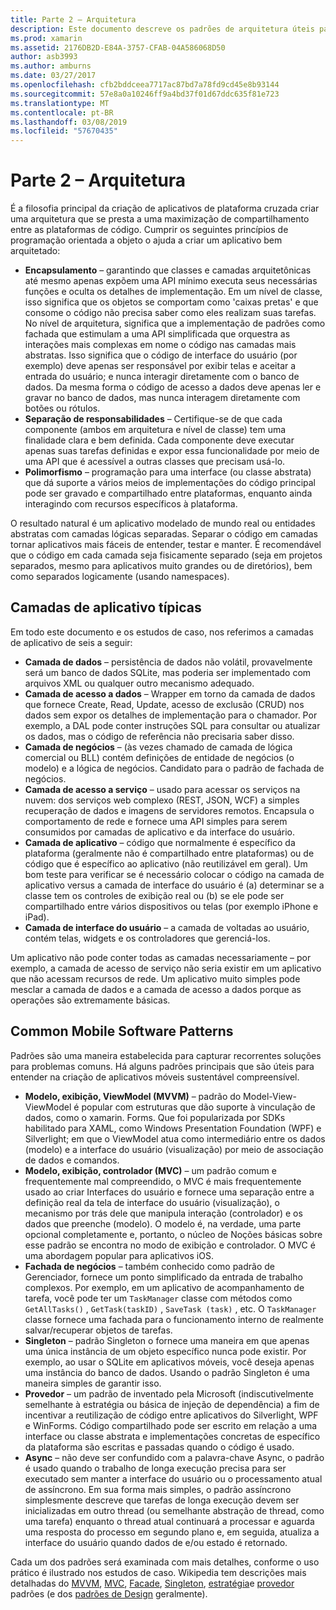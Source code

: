 ```yaml
---
title: Parte 2 – Arquitetura
description: Este documento descreve os padrões de arquitetura úteis para a criação de aplicativos de plataforma cruzada. Ele aborda as camadas de aplicativo típicas (camada de dados, camada de acesso a dados, etc.) e padrões de software móvel comuns (MVVM, MVC, etc.)
ms.prod: xamarin
ms.assetid: 2176DB2D-E84A-3757-CFAB-04A586068D50
author: asb3993
ms.author: amburns
ms.date: 03/27/2017
ms.openlocfilehash: cfb2bddceea7717ac87bd7a78fd9cd45e8b93144
ms.sourcegitcommit: 57e8a0a10246ff9a4bd37f01d67ddc635f81e723
ms.translationtype: MT
ms.contentlocale: pt-BR
ms.lasthandoff: 03/08/2019
ms.locfileid: "57670435"
---
```

# <a name="part-2---architecture"></a>Parte 2 – Arquitetura

É a filosofia principal da criação de aplicativos de plataforma cruzada criar uma arquitetura que se presta a uma maximização de compartilhamento entre as plataformas de código. Cumprir os seguintes princípios de programação orientada a objeto o ajuda a criar um aplicativo bem arquitetado:

-   **Encapsulamento** – garantindo que classes e camadas arquitetônicas até mesmo apenas expõem uma API mínimo executa seus necessárias funções e oculta os detalhes de implementação. Em um nível de classe, isso significa que os objetos se comportam como 'caixas pretas' e que consome o código não precisa saber como eles realizam suas tarefas. No nível de arquitetura, significa que a implementação de padrões como fachada que estimulam a uma API simplificada que orquestra as interações mais complexas em nome o código nas camadas mais abstratas. Isso significa que o código de interface do usuário (por exemplo) deve apenas ser responsável por exibir telas e aceitar a entrada do usuário; e nunca interagir diretamente com o banco de dados. Da mesma forma o código de acesso a dados deve apenas ler e gravar no banco de dados, mas nunca interagem diretamente com botões ou rótulos.
-   **Separação de responsabilidades** – Certifique-se de que cada componente (ambos em arquitetura e nível de classe) tem uma finalidade clara e bem definida. Cada componente deve executar apenas suas tarefas definidas e expor essa funcionalidade por meio de uma API que é acessível a outras classes que precisam usá-lo.
-   **Polimorfismo** – programação para uma interface (ou classe abstrata) que dá suporte a vários meios de implementações do código principal pode ser gravado e compartilhado entre plataformas, enquanto ainda interagindo com recursos específicos à plataforma.


O resultado natural é um aplicativo modelado de mundo real ou entidades abstratas com camadas lógicas separadas. Separar o código em camadas tornar aplicativos mais fáceis de entender, testar e manter. É recomendável que o código em cada camada seja fisicamente separado (seja em projetos separados, mesmo para aplicativos muito grandes ou de diretórios), bem como separados logicamente (usando namespaces).

 <a name="Typical_Application_Layers" />


## <a name="typical-application-layers"></a>Camadas de aplicativo típicas

Em todo este documento e os estudos de caso, nos referimos a camadas de aplicativo de seis a seguir:

-   **Camada de dados** – persistência de dados não volátil, provavelmente será um banco de dados SQLite, mas poderia ser implementado com arquivos XML ou qualquer outro mecanismo adequado.
-   **Camada de acesso a dados** – Wrapper em torno da camada de dados que fornece Create, Read, Update, acesso de exclusão (CRUD) nos dados sem expor os detalhes de implementação para o chamador. Por exemplo, a DAL pode conter instruções SQL para consultar ou atualizar os dados, mas o código de referência não precisaria saber disso.
-   **Camada de negócios** – (às vezes chamado de camada de lógica comercial ou BLL) contém definições de entidade de negócios (o modelo) e a lógica de negócios. Candidato para o padrão de fachada de negócios.
-   **Camada de acesso a serviço** – usado para acessar os serviços na nuvem: dos serviços web complexo (REST, JSON, WCF) a simples recuperação de dados e imagens de servidores remotos. Encapsula o comportamento de rede e fornece uma API simples para serem consumidos por camadas de aplicativo e da interface do usuário.
-   **Camada de aplicativo** – código que normalmente é específico da plataforma (geralmente não é compartilhado entre plataformas) ou de código que é específico ao aplicativo (não reutilizável em geral). Um bom teste para verificar se é necessário colocar o código na camada de aplicativo versus a camada de interface do usuário é (a) determinar se a classe tem os controles de exibição real ou (b) se ele pode ser compartilhado entre vários dispositivos ou telas (por exemplo iPhone e iPad).
-   **Camada de interface do usuário** – a camada de voltadas ao usuário, contém telas, widgets e os controladores que gerenciá-los.


Um aplicativo não pode conter todas as camadas necessariamente – por exemplo, a camada de acesso de serviço não seria existir em um aplicativo que não acessam recursos de rede. Um aplicativo muito simples pode mesclar a camada de dados e a camada de acesso a dados porque as operações são extremamente básicas.

 <a name="Common_Mobile_Software_Patterns" />


## <a name="common-mobile-software-patterns"></a>Common Mobile Software Patterns

Padrões são uma maneira estabelecida para capturar recorrentes soluções para problemas comuns. Há alguns padrões principais que são úteis para entender na criação de aplicativos móveis sustentável compreensível.

-   **Modelo, exibição, ViewModel (MVVM)** – padrão do Model-View-ViewModel é popular com estruturas que dão suporte à vinculação de dados, como o xamarin. Forms. Que foi popularizada por SDKs habilitado para XAML, como Windows Presentation Foundation (WPF) e Silverlight; em que o ViewModel atua como intermediário entre os dados (modelo) e a interface do usuário (visualização) por meio de associação de dados e comandos.
-   **Modelo, exibição, controlador (MVC)** – um padrão comum e frequentemente mal compreendido, o MVC é mais frequentemente usado ao criar Interfaces do usuário e fornece uma separação entre a definição real da tela de interface do usuário (visualização), o mecanismo por trás dele que manipula interação (controlador) e os dados que preenche (modelo). O modelo é, na verdade, uma parte opcional completamente e, portanto, o núcleo de Noções básicas sobre esse padrão se encontra no modo de exibição e controlador. O MVC é uma abordagem popular para aplicativos iOS.
-   **Fachada de negócios** – também conhecido como padrão de Gerenciador, fornece um ponto simplificado da entrada de trabalho complexos. Por exemplo, em um aplicativo de acompanhamento de tarefa, você pode ter um `TaskManager` classe com métodos como `GetAllTasks()` , `GetTask(taskID)` , `SaveTask (task)` , etc. O `TaskManager` classe fornece uma fachada para o funcionamento interno de realmente salvar/recuperar objetos de tarefas.
-   **Singleton** – padrão Singleton o fornece uma maneira em que apenas uma única instância de um objeto específico nunca pode existir. Por exemplo, ao usar o SQLite em aplicativos móveis, você deseja apenas uma instância do banco de dados. Usando o padrão Singleton é uma maneira simples de garantir isso.
-   **Provedor** – um padrão de inventado pela Microsoft (indiscutivelmente semelhante à estratégia ou básica de injeção de dependência) a fim de incentivar a reutilização de código entre aplicativos do Silverlight, WPF e WinForms. Código compartilhado pode ser escrito em relação a uma interface ou classe abstrata e implementações concretas de específico da plataforma são escritas e passadas quando o código é usado.
-   **Async** – não deve ser confundido com a palavra-chave Async, o padrão é usado quando o trabalho de longa execução precisa para ser executado sem manter a interface do usuário ou o processamento atual de assíncrono. Em sua forma mais simples, o padrão assíncrono simplesmente descreve que tarefas de longa execução devem ser inicializadas em outro thread (ou semelhante abstração de thread, como uma tarefa) enquanto o thread atual continuará a processar e aguarda uma resposta do processo em segundo plano e, em seguida, atualiza a interface do usuário quando dados de e/ou estado é retornado.


Cada um dos padrões será examinada com mais detalhes, conforme o uso prático é ilustrado nos estudos de caso. Wikipedia tem descrições mais detalhadas do [MVVM](https://en.wikipedia.org/wiki/Model–view–viewmodel), [MVC](https://en.wikipedia.org/wiki/Model–view–controller), [Facade](https://en.wikipedia.org/wiki/Facade_pattern), [Singleton](https://en.wikipedia.org/wiki/Singleton_pattern), [estratégia](https://en.wikipedia.org/wiki/Strategy_pattern)e [provedor](https://en.wikipedia.org/wiki/Provider_model) padrões (e dos [padrões de Design](https://en.wikipedia.org/wiki/Design_Patterns) geralmente).
